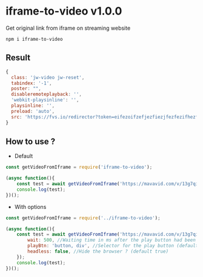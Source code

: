 # iframe-to-video v1.0.0

Get original link from iframe on streaming website

```
npm i iframe-to-video
```

## Result
```js
{
  class: 'jw-video jw-reset',
  tabindex: '-1',
  poster: "",
  disableremoteplayback: '',
  'webkit-playsinline': '',
  playsinline: '',
  preload: 'auto',
  src: 'https://fvs.io/redirector?token=eifezoifzefjezfiezjfezfezifhezfihefhefiezfhiezfhezfhezoifhezoifhezifh'
}
```

## How to use ?

- Default

```js
const getVideoFromIframe = require('iframe-to-video');

(async function(){
    const test = await getVideoFromIframe('https://mavavid.com/v/13g7qij4w347163');
    console.log(test);
})();
```

- With options

```js
const getVideoFromIframe = require('../iframe-to-video');

(async function(){
    const test = await getVideoFromIframe('https://mavavid.com/v/13g7qij4w347163', {
        wait: 500, //Waiting time in ms after the play button had been click (default 2000)
        playBtn: 'button, div', //Selector for the play button (default 'div,section,button,input')
        headless: false, //Hide the browser ? (default true)
    });
    console.log(test);
})();
```